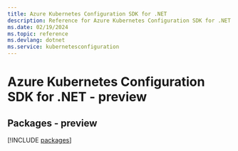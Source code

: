 ```yaml
---
title: Azure Kubernetes Configuration SDK for .NET
description: Reference for Azure Kubernetes Configuration SDK for .NET
ms.date: 02/19/2024
ms.topic: reference
ms.devlang: dotnet
ms.service: kubernetesconfiguration
---
```

# Azure Kubernetes Configuration SDK for .NET - preview
## Packages - preview
[!INCLUDE [packages](kubernetes-configuration-index.md)]